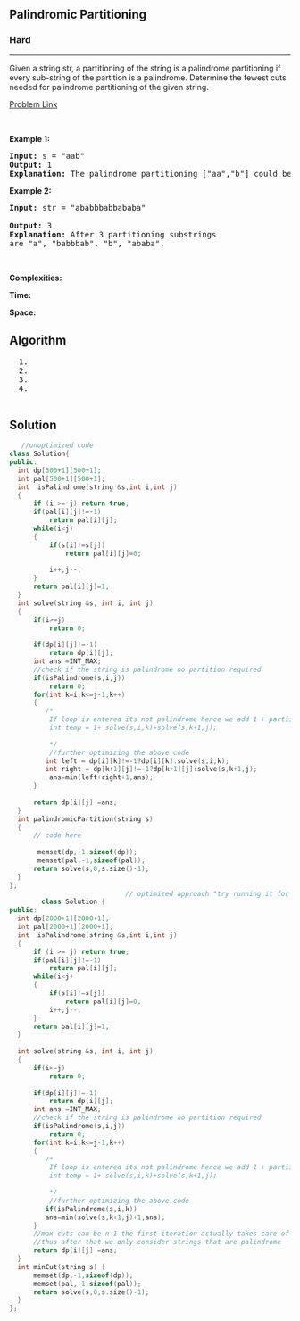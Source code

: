 <h2>Palindromic Partitioning</h2>
<h3>Hard</h3><hr>
<div><p>
  
Given a string str, a partitioning of the string is a palindrome partitioning if every sub-string of the partition is a palindrome.
  Determine the fewest cuts needed for palindrome partitioning of the given string.
 
</p>


[Problem Link](https://leetcode.com/problems/palindrome-partitioning-ii/)

<p>&nbsp;</p>
<p><strong>Example 1:</strong></p>

      
 
<pre><strong>Input:</strong> s = "aab"
<strong>Output:</strong> 1
<strong>Explanation:</strong> The palindrome partitioning ["aa","b"] could be produced using 1 cut.
</pre>

<p><strong>Example 2:</strong></p> 

<pre><strong>Input:</strong> str = "ababbbabbababa"
     
<strong>Output:</strong> 3
<strong>Explanation:</strong> After 3 partitioning substrings 
are "a", "babbbab", "b", "ababa".
</pre>

<p>&nbsp;</p>
<p><strong>Complexities:</strong></p>
<strong>Time:</strong> 
  
<strong>Space:</strong> 
  <h2> Algorithm </h2>
 <pre>
  1. 
  2.
  3. 
  4. 
  </pre>
  <h2> Solution </h2>
  
  ``` c++ 
     //unoptimized code
  class Solution{
public:
    int dp[500+1][500+1];
    int pal[500+1][500+1];
    int  isPalindrome(string &s,int i,int j)
    {   
        if (i >= j) return true;
        if(pal[i][j]!=-1)
            return pal[i][j];
        while(i<j)
        {
            if(s[i]!=s[j])
                return pal[i][j]=0;
            
            i++;j--;
        }
        return pal[i][j]=1;
    }
    int solve(string &s, int i, int j)
    {
        if(i>=j)
            return 0;
        
        if(dp[i][j]!=-1)
            return dp[i][j];
        int ans =INT_MAX;
        //check if the string is palindrome no partition required
        if(isPalindrome(s,i,j))
            return 0;
        for(int k=i;k<=j-1;k++)
        { 
           /* 
            If loop is entered its not palindrome hence we add 1 + partiiton on lgeft + right like below
            int temp = 1+ solve(s,i,k)+solve(s,k+1,j);
            
            */
            //further optimizing the above code
           int left = dp[i][k]!=-1?dp[i][k]:solve(s,i,k);
           int right = dp[k+1][j]!=-1?dp[k+1][j]:solve(s,k+1,j); 
            ans=min(left+right+1,ans);
        }
        
        return dp[i][j] =ans;
    }
    int palindromicPartition(string s)
    {
        // code here
        
         memset(dp,-1,sizeof(dp));
         memset(pal,-1,sizeof(pal));
        return solve(s,0,s.size()-1);
    }
};
                               // optimized approach "try running it for input "abcd" and you will see what I mean
          class Solution {
public:
    int dp[2000+1][2000+1];
    int pal[2000+1][2000+1];
    int  isPalindrome(string &s,int i,int j)
    {   
        if (i >= j) return true;
        if(pal[i][j]!=-1)
            return pal[i][j];
        while(i<j)
        {
            if(s[i]!=s[j])
                return pal[i][j]=0; 
            i++;j--;
        }
        return pal[i][j]=1;
    }
    
    int solve(string &s, int i, int j)
    {
        if(i>=j)
            return 0;
        
        if(dp[i][j]!=-1)
            return dp[i][j];
        int ans =INT_MAX;
        //check if the string is palindrome no partition required
        if(isPalindrome(s,i,j))
            return 0;
        for(int k=i;k<=j-1;k++)
        { 
           /* 
            If loop is entered its not palindrome hence we add 1 + partiiton on lgeft + right like below
            int temp = 1+ solve(s,i,k)+solve(s,k+1,j);
            
            */
            //further optimizing the above code
           if(isPalindrome(s,i,k))
           ans=min(solve(s,k+1,j)+1,ans);
        }
        //max cuts can be n-1 the first iteration actually takes care of that
        //thus after that we only consider strings that are palindrome 
        return dp[i][j] =ans;
    }
    int minCut(string s) { 
        memset(dp,-1,sizeof(dp));
        memset(pal,-1,sizeof(pal));
        return solve(s,0,s.size()-1);
    }
};
  ```
</div>
